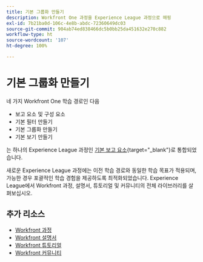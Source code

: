 ```yaml
---
title: 기본 그룹화 만들기
description: Workfront One 과정을 Experience League 과정으로 매핑
exl-id: 7b21ba0d-106c-4e8b-abdc-72360649dc03
source-git-commit: 904ab74ed838466dc5b0bb25da451632e270c882
workflow-type: ht
source-wordcount: '107'
ht-degree: 100%

---
```


# 기본 그룹화 만들기

네 가지 Workfront One 학습 경로인 다음

* 보고 요소 및 구성 요소
* 기본 필터 만들기
* 기본 그룹화 만들기
* 기본 보기 만들기

는 하나의 Experience League 과정인 [기본 보고 요소](https://experienceleague.adobe.com/?recommended=Workfront-U-1-2022.1.reporting){target="_blank"}로 통합되었습니다.

새로운 Experience League 과정에는 이전 학습 경로와 동일한 학습 목표가 적용되며, 가능한 경우 포괄적인 학습 경험을 제공하도록 최적화되었습니다.  Experience League에서 Workfront 과정, 설명서, 튜토리얼 및 커뮤니티의 전체 라이브러리를 살펴보십시오.

## 추가 리소스

* [Workfront 과정](https://experienceleague.adobe.com/?lang=en&amp;Solution=Workfront#courses)
* [Workfront 설명서](https://experienceleague.adobe.com/docs/workfront.html)
* [Workfront 튜토리얼](https://experienceleague.adobe.com/docs/workfront-learn/tutorials-workfront/home.html)
* [Workfront 커뮤니티](https://experienceleaguecommunities.adobe.com/t5/workfront/ct-p/workfront)
